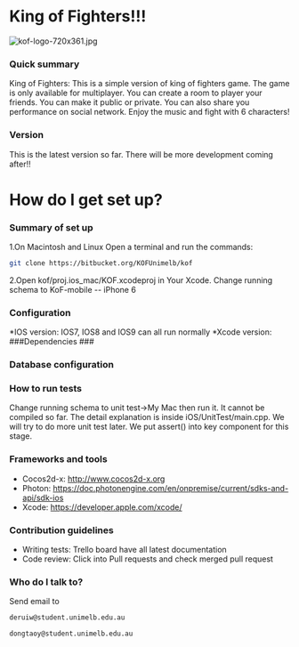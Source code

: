 #  King of Fighters!!! #
![kof-logo-720x361.jpg](https://bitbucket.org/repo/KqbR7x/images/2414918576-kof-logo-720x361.jpg)
### Quick summary ###
King of Fighters:
This is a simple version of king of fighters game. The game is only available for multiplayer. You can create a room to player your friends. You can make it public or private. You can also share you performance on social network. Enjoy the music and fight with 6 characters!

### Version ###
This is the latest version so far. There will be more development coming after!!

# How do I get set up? 

### Summary of set up ###
1.On Macintosh and Linux
Open a terminal and run the commands:
```bash
git clone https://bitbucket.org/KOFUnimelb/kof
```

2.Open kof/proj.ios_mac/KOF.xcodeproj in Your Xcode.
Change running schema to KoF-mobile -- iPhone 6

### Configuration ###
*IOS version: IOS7, IOS8 and IOS9 can all run normally
*Xcode version: 
###Dependencies ###
### Database configuration ###
### How to run tests ###
Change running schema to unit test->My Mac then run it.
It cannot be compiled so far. 
The detail explanation is inside iOS/UnitTest/main.cpp.
We will try to do more unit test later.
We put assert() into key component for this stage.

###  Frameworks and tools ###
* Cocos2d-x: http://www.cocos2d-x.org
* Photon: https://doc.photonengine.com/en/onpremise/current/sdks-and-api/sdk-ios
* Xcode: https://developer.apple.com/xcode/
### Contribution guidelines ###

* Writing tests: 
Trello board have all latest documentation
* Code review: 
Click into Pull requests and check merged pull request

### Who do I talk to? ###
Send email to 
```bash
deruiw@student.unimelb.edu.au
```
```bash
dongtaoy@student.unimelb.edu.au
```